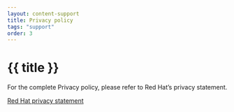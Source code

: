 ```yaml
---
layout: content-support
title: Privacy policy
tags: "support"
order: 3
---
```


# {{ title }}

For the complete Privacy policy, please refer to Red Hat’s privacy statement.

<a class="button" href="https://www.redhat.com/en/about/privacy-policy" rel="noreferrer noopener" target="_blank">Red Hat privacy statement</a>
